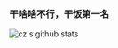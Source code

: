 ### 干啥啥不行，干饭第一名

![cz's github stats](https://github-readme-stats.vercel.app/api?username=CuriousLearnerDev)


<!--
**Zhao-sai-sai/Zhao-sai-sai** is a ✨ _special_ ✨ repository because its `README.md` (this file) appears on your GitHub profile.

Here are some ideas to get you started:

- 🔭 I’m currently working on ...
- 🌱 I’m currently learning ...
- 👯 I’m looking to collaborate on ...
- 🤔 I’m looking for help with ...
- 💬 Ask me about ...
- 📫 How to reach me: ...
- 😄 Pronouns: ...
- ⚡ Fun fact: ...
-->
